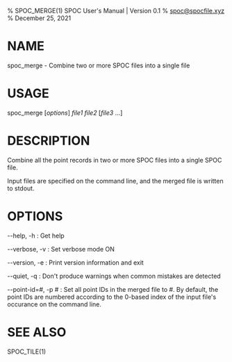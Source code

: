 % SPOC_MERGE(1) SPOC User's Manual | Version 0.1
% spoc@spocfile.xyz
% December 25, 2021

# NAME

spoc_merge - Combine two or more SPOC files into a single file

# USAGE

spoc_merge [*options*] *file1* *file2* [*file3* ...]

# DESCRIPTION

Combine all the point records in two or more SPOC files into a single
SPOC file.

Input files are specified on the command line, and the merged file is
written to stdout.

# OPTIONS

\-\-help, -h
:   Get help

\-\-verbose, -v
:   Set verbose mode ON

\-\-version, -e
:   Print version information and exit

\-\-quiet, -q
:   Don't produce warnings when common mistakes are detected

\-\-point-id=#, -p #
:   Set all point IDs in the merged file to #. By default, the point IDs
    are numbered according to the 0-based index of the input file's
    occurance on the command line.

# SEE ALSO

SPOC_TILE(1)
